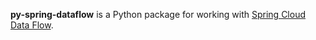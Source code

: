 **py-spring-dataflow**
is a Python package for working with
[Spring Cloud Data Flow](https://dataflow.spring.io).
